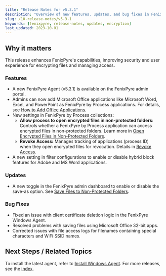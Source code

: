 ```yaml
---
title: "Release Notes for v5.3.1"
description: "Overview of new features, updates, and bug fixes in FenixPyre version 5.3.1."
slug: /10-release-notes/v5-3-1
keywords: [fenixpyre, release-notes, updates, encryption]
last_updated: 2023-10-01
---
```


## Why it matters
This release enhances FenixPyre's capabilities, improving security and user experience for encrypting files and managing access.

### Features

- A new FenixPyre Agent (v5.3.1) is available on the FenixPyre admin portal.
- Admins can now add Microsoft Office applications like Microsoft Word, Excel, and PowerPoint as FenixPyre by Process applications. For details, see [How to Add Office Applications](/04-admin-guide/add-office-applications).
- New settings in FenixPyre by Process collections:
  - **Allow process to open encrypted files in non-protected folders:** Controls whether a FenixPyre by Process application can access encrypted files in non-protected folders. Learn more in [Open Encrypted Files in Non-Protected Folders](/05-user-guide/open-encrypted-files).
  - **Revoke Access:** Manages tracking of applications (process ID) when they open encrypted files for revocation. Details in [Revoke Access](/04-admin-guide/revoke-access).
- A new setting in filter configurations to enable or disable hybrid block features for Adobe and MS Word applications.

### Updates

- A new toggle in the FenixPyre admin dashboard to enable or disable the save-as option. See [Save Files to Non-Protected Folders](/05-user-guide/save-files).

### Bug Fixes

- Fixed an issue with client certificate deletion logic in the FenixPyre Windows Agent.
- Resolved problems with saving files using Microsoft Office 32-bit apps.
- Corrected issues with file access logs for filenames containing special characters and WiFi SSID names.

## Next Steps / Related Topics
To install the latest agent, refer to [Install Windows Agent](/03-setup-&-installation/install-windows-agent). For more releases, see the [index](/10-release-notes/index).
